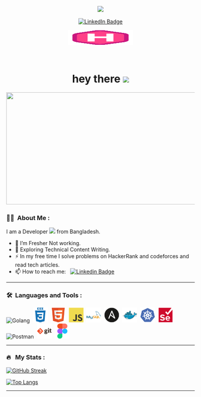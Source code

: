 <p align="center"><img src="https://media.giphy.com/media/M9gbBd9nbDrOTu1Mqx/giphy.gif" width="100"/></p>
<p align="center">
<a href="https://www.linkedin.com/in/md-azizul-hoq-480b561ba/"><img src="https://img.shields.io/badge/LinkedIn-blue?style=for-the-badge&logo=linkedin&logoColor=white" alt="LinkedIn Badge"></a>
</p>
<p align="center">
<a href="https://www.linkedin.com/in/md-azizul-hoq-480b561ba/" target="_blank"><img src="https://github.com/devicons/devicon/blob/1119b9f84c0290e0f0b38982099a2bd027a48bf1/icons/hugo/hugo-original.svg" alt="Hire Me your project " height="41" width="174"></a>
</p>
<p align="center"><img src="https://komarev.com/ghpvc/?username=azizulhoq953&style=flat-square&color=blue" alt=""></p>

<h1 align="center">hey there <img src="https://media.giphy.com/media/hvRJCLFzcasrR4ia7z/giphy.gif" width="40"></h1>

<p align="center"><img src="https://media.giphy.com/media/dWesBcTLavkZuG35MI/giphy.gif" width="600" height="300"  /></p>

### :woman_technologist: &nbsp;About Me :

I am a Developer <img src="https://media.giphy.com/media/WUlplcMpOCEmTGBtBW/giphy.gif" width="30"> from Bangladesh.

- 🔭 I’m Fresher Not working.
- 🌱 Exploring Technical Content Writing.
- ⚡ In my free time I solve problems on HackerRank and codeforces and read tech articles.
- 📫 How to reach me: &nbsp; [![Linkedin Badge](https://img.shields.io/badge/-azizul-blue?style=flat&logo=Linkedin&logoColor=white)](https://www.linkedin.com/in/md-azizul-hoq-480b561ba/)

---

### 🛠 &nbsp;Languages and Tools :

<p>
<img src="https://go.dev/blog/go-brand/Go-Logo/SVG/Go-Logo_Aqua.svg" title="Golang" alt="Golang" width="40" height="40"/>&nbsp;
<img src="https://github.com/devicons/devicon/blob/master/icons/css3/css3-plain-wordmark.svg"  title="CSS3" alt="CSS" width="40" height="40"/>&nbsp;
<img src="https://github.com/devicons/devicon/blob/master/icons/html5/html5-original.svg" title="HTML5" alt="HTML" width="40" height="40"/>&nbsp;
<img src="https://github.com/devicons/devicon/blob/master/icons/javascript/javascript-original.svg" title="JavaScript" alt="JavaScript" width="40" height="40"/>&nbsp;
<img src="https://github.com/devicons/devicon/blob/master/icons/mysql/mysql-original-wordmark.svg" title="MySQL"  alt="MySQL" width="40" height="40"/>&nbsp;
  <img src="https://github.com/devicons/devicon/blob/1119b9f84c0290e0f0b38982099a2bd027a48bf1/icons/ansible/ansible-original.svg" title="ANSIBLE"  alt="Ansible" width="40" height="40"/>&nbsp;
   <img src="https://github.com/devicons/devicon/blob/1119b9f84c0290e0f0b38982099a2bd027a48bf1/icons/docker/docker-original.svg" title="Docker"  alt="Docker" width="40" height="40"/>&nbsp;
     <img src="https://github.com/devicons/devicon/blob/1119b9f84c0290e0f0b38982099a2bd027a48bf1/icons/kubernetes/kubernetes-plain.svg" title="Kubernetes" **alt="Git" width="40" height="40"/>&nbsp;
     <img src="https://github.com/devicons/devicon/blob/1119b9f84c0290e0f0b38982099a2bd027a48bf1/icons/selenium/selenium-original.svg" title="Selenium" **alt="Selenium" width="40" height="40"/>&nbsp;
<img src="https://www.vectorlogo.zone/logos/getpostman/getpostman-icon.svg" title="Postman"  alt="Postman" width="40" height="40"/>&nbsp;
<img src="https://github.com/devicons/devicon/blob/master/icons/git/git-original-wordmark.svg" title="Git" **alt="Git" width="40" height="40"/>&nbsp;
  <img src="https://github.com/devicons/devicon/blob/1119b9f84c0290e0f0b38982099a2bd027a48bf1/icons/figma/figma-original.svg" title="Figma" **alt="Figma" width="40" height="40"/>&nbsp;


</p>

---

### 🔥 &nbsp; My Stats :
[![GitHub Streak](http://github-readme-streak-stats.herokuapp.com?user=azizulhoq953&theme=highcontrast&hide_border=true)](https://git.io/streak-stats)

[![Top Langs](https://github-readme-stats.vercel.app/api/top-langs/?username=azizulhoq953&layout=compact&theme=vision-friendly-dark)](https://github.com/anuraghazra/github-readme-stats)

---

